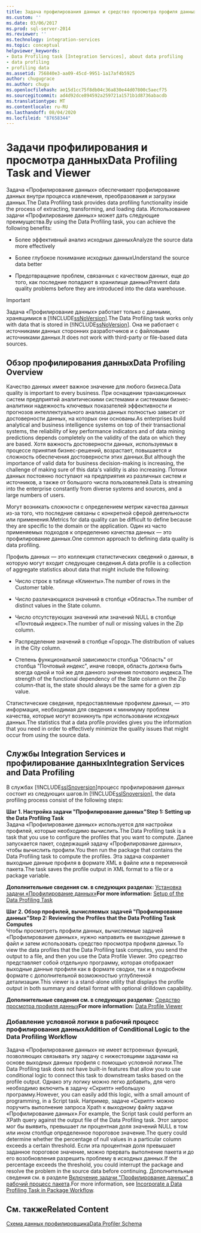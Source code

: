 ```yaml
---
title: Задача профилирования данных и средство просмотра профиля данных | Документы Майкрософт
ms.custom: ''
ms.date: 03/06/2017
ms.prod: sql-server-2014
ms.reviewer: ''
ms.technology: integration-services
ms.topic: conceptual
helpviewer_keywords:
- Data Profiling task [Integration Services], about data profiling
- data profiling
- profiling data
ms.assetid: 756840e3-aa09-45cd-9951-1a17af4b5925
author: chugugrace
ms.author: chugu
ms.openlocfilehash: ae15d1cc75f8db04c36a830e44d07800c5aecf75
ms.sourcegitcommit: ad4d92dce894592a259721a1571b1d8736abacdb
ms.translationtype: MT
ms.contentlocale: ru-RU
ms.lasthandoff: 08/04/2020
ms.locfileid: "87658344"
---
```

# <a name="data-profiling-task-and-viewer"></a><span data-ttu-id="9076a-102">Задачи профилирования и просмотра данных</span><span class="sxs-lookup"><span data-stu-id="9076a-102">Data Profiling Task and Viewer</span></span>
  <span data-ttu-id="9076a-103">Задача «Профилирование данных» обеспечивает профилирование данных внутри процесса извлечения, преобразования и загрузки данных.</span><span class="sxs-lookup"><span data-stu-id="9076a-103">The Data Profiling task provides data profiling functionality inside the process of extracting, transforming, and loading data.</span></span> <span data-ttu-id="9076a-104">Использование задачи «Профилирование данных» может дать следующие преимущества.</span><span class="sxs-lookup"><span data-stu-id="9076a-104">By using the Data Profiling task, you can achieve the following benefits:</span></span>  
  
-   <span data-ttu-id="9076a-105">Более эффективный анализ исходных данных</span><span class="sxs-lookup"><span data-stu-id="9076a-105">Analyze the source data more effectively</span></span>  
  
-   <span data-ttu-id="9076a-106">Более глубокое понимание исходных данных</span><span class="sxs-lookup"><span data-stu-id="9076a-106">Understand the source data better</span></span>  
  
-   <span data-ttu-id="9076a-107">Предотвращение проблем, связанных с качеством данных, еще до того, как последние попадают в хранилище данных</span><span class="sxs-lookup"><span data-stu-id="9076a-107">Prevent data quality problems before they are introduced into the data warehouse.</span></span>  
  
> [!IMPORTANT]  
>  <span data-ttu-id="9076a-108">Задача «Профилирование данных» работает только с данными, хранящимися в [!INCLUDE[ssNoVersion](../../includes/ssnoversion-md.md)].</span><span class="sxs-lookup"><span data-stu-id="9076a-108">The Data Profiling task works only with data that is stored in [!INCLUDE[ssNoVersion](../../includes/ssnoversion-md.md)].</span></span> <span data-ttu-id="9076a-109">Она не работает с источниками данных сторонних разработчиков и с файловыми источниками данных.</span><span class="sxs-lookup"><span data-stu-id="9076a-109">It does not work with third-party or file-based data sources.</span></span>  
  
## <a name="data-profiling-overview"></a><span data-ttu-id="9076a-110">Обзор профилирования данных</span><span class="sxs-lookup"><span data-stu-id="9076a-110">Data Profiling Overview</span></span>  
 <span data-ttu-id="9076a-111">Качество данных имеет важное значение для любого бизнеса.</span><span class="sxs-lookup"><span data-stu-id="9076a-111">Data quality is important to every business.</span></span> <span data-ttu-id="9076a-112">При оснащении транзакционных систем предприятий аналитическими системами и системами бизнес-аналитики надежность ключевых показателей эффективности и прогнозов интеллектуального анализа данных полностью зависит от достоверности данных, на которых они основаны.</span><span class="sxs-lookup"><span data-stu-id="9076a-112">As enterprises build analytical and business intelligence systems on top of their transactional systems, the reliability of key performance indicators and of data mining predictions depends completely on the validity of the data on which they are based.</span></span> <span data-ttu-id="9076a-113">Хотя важность достоверности данных, используемых в процессе принятия бизнес-решений, возрастает, повышается и сложность обеспечения достоверности этих данных.</span><span class="sxs-lookup"><span data-stu-id="9076a-113">But although the importance of valid data for business decision-making is increasing, the challenge of making sure of this data's validity is also increasing.</span></span> <span data-ttu-id="9076a-114">Потоки данных постоянно поступают на предприятия из различных систем и источников, а также от большого числа пользователей.</span><span class="sxs-lookup"><span data-stu-id="9076a-114">Data is streaming into the enterprise constantly from diverse systems and sources, and a large numbers of users.</span></span>  
  
 <span data-ttu-id="9076a-115">Могут возникать сложности с определением метрик качества данных из-за того, что последние связаны с конкретной сферой деятельности или применения.</span><span class="sxs-lookup"><span data-stu-id="9076a-115">Metrics for data quality can be difficult to define because they are specific to the domain or the application.</span></span> <span data-ttu-id="9076a-116">Один из часто применяемых подходов к определению качества данных — это профилирование данных.</span><span class="sxs-lookup"><span data-stu-id="9076a-116">One common approach to defining data quality is data profiling.</span></span>  
  
 <span data-ttu-id="9076a-117">Профиль данных — это коллекция статистических сведений о данных, в которую могут входит следующие сведения.</span><span class="sxs-lookup"><span data-stu-id="9076a-117">A data profile is a collection of aggregate statistics about data that might include the following:</span></span>  
  
-   <span data-ttu-id="9076a-118">Число строк в таблице «Клиенты».</span><span class="sxs-lookup"><span data-stu-id="9076a-118">The number of rows in the Customer table.</span></span>  
  
-   <span data-ttu-id="9076a-119">Число различающихся значений в столбце «Область».</span><span class="sxs-lookup"><span data-stu-id="9076a-119">The number of distinct values in the State column.</span></span>  
  
-   <span data-ttu-id="9076a-120">Число отсутствующих значений или значений NULL в столбце «Почтовый индекс».</span><span class="sxs-lookup"><span data-stu-id="9076a-120">The number of null or missing values in the Zip column.</span></span>  
  
-   <span data-ttu-id="9076a-121">Распределение значений в столбце «Город».</span><span class="sxs-lookup"><span data-stu-id="9076a-121">The distribution of values in the City column.</span></span>  
  
-   <span data-ttu-id="9076a-122">Степень функциональной зависимости столбца "Область" от столбца "Почтовый индекс", иначе говоря, область должна быть всегда одной и той же для данного значения почтового индекса.</span><span class="sxs-lookup"><span data-stu-id="9076a-122">The strength of the functional dependency of the State column on the Zip column-that is, the state should always be the same for a given zip value.</span></span>  
  
 <span data-ttu-id="9076a-123">Статистические сведения, предоставляемые профилем данных, — это информация, необходимая для сведения к минимуму проблем качества, которые могут возникнуть при использовании исходных данных.</span><span class="sxs-lookup"><span data-stu-id="9076a-123">The statistics that a data profile provides gives you the information that you need in order to effectively minimize the quality issues that might occur from using the source data.</span></span>  
  
## <a name="integration-services-and-data-profiling"></a><span data-ttu-id="9076a-124">Службы Integration Services и профилирование данных</span><span class="sxs-lookup"><span data-stu-id="9076a-124">Integration Services and Data Profiling</span></span>  
 <span data-ttu-id="9076a-125">В службах [!INCLUDE[ssISnoversion](../../includes/ssisnoversion-md.md)]процесс профилирования данных состоит из следующих шагов.</span><span class="sxs-lookup"><span data-stu-id="9076a-125">In [!INCLUDE[ssISnoversion](../../includes/ssisnoversion-md.md)], the data profiling process consist of the following steps:</span></span>  
  
 <span data-ttu-id="9076a-126">**Шаг 1. Настройка задачи "Профилирование данных"**</span><span class="sxs-lookup"><span data-stu-id="9076a-126">**Step 1: Setting up the Data Profiling Task**</span></span>  
 <span data-ttu-id="9076a-127">Задача «Профилирование данных» используется для настройки профилей, которые необходимо вычислить.</span><span class="sxs-lookup"><span data-stu-id="9076a-127">The Data Profiling task is a task that you use to configure the profiles that you want to compute.</span></span> <span data-ttu-id="9076a-128">Далее запускается пакет, содержащий задачу «Профилирование данных», чтобы вычислить профили.</span><span class="sxs-lookup"><span data-stu-id="9076a-128">You then run the package that contains the Data Profiling task to compute the profiles.</span></span> <span data-ttu-id="9076a-129">Эта задача сохраняет выходные данные профиля в формате XML в файле или в переменной пакета.</span><span class="sxs-lookup"><span data-stu-id="9076a-129">The task saves the profile output in XML format to a file or a package variable.</span></span>  
  
 <span data-ttu-id="9076a-130">**Дополнительные сведения см. в следующих разделах:** [Установка задачи «Профилирование данных»](data-profiling-task.md)</span><span class="sxs-lookup"><span data-stu-id="9076a-130">**For more information:** [Setup of the Data Profiling Task](data-profiling-task.md)</span></span>  
  
 <span data-ttu-id="9076a-131">**Шаг 2. Обзор профилей, вычисляемых задачей "Профилирование данных"**</span><span class="sxs-lookup"><span data-stu-id="9076a-131">**Step 2: Reviewing the Profiles that the Data Profiling Task Computes**</span></span>  
 <span data-ttu-id="9076a-132">Чтобы просмотреть профили данных, вычисляемые задачей «Профилирование данных», нужно направить ее выходные данные в файл и затем использовать средство просмотра профиля данных.</span><span class="sxs-lookup"><span data-stu-id="9076a-132">To view the data profiles that the Data Profiling task computes, you send the output to a file, and then you use the Data Profile Viewer.</span></span> <span data-ttu-id="9076a-133">Это средство представляет собой отдельную программу, которая отображает выходные данные профиля как в формате сводки, так и в подробном формате с дополнительной возможностью углубленной детализации.</span><span class="sxs-lookup"><span data-stu-id="9076a-133">This viewer is a stand-alone utility that displays the profile output in both summary and detail format with optional drilldown capability.</span></span>  
  
 <span data-ttu-id="9076a-134">**Дополнительные сведения см. в следующих разделах:** [Средство просмотра профиля данных](data-profile-viewer.md)</span><span class="sxs-lookup"><span data-stu-id="9076a-134">**For more information:** [Data Profile Viewer](data-profile-viewer.md)</span></span>  
  
### <a name="addition-of-conditional-logic-to-the-data-profiling-workflow"></a><span data-ttu-id="9076a-135">Добавление условной логики в рабочий процесс профилирования данных</span><span class="sxs-lookup"><span data-stu-id="9076a-135">Addition of Conditional Logic to the Data Profiling Workflow</span></span>  
 <span data-ttu-id="9076a-136">Задача «Профилирование данных» не имеет встроенных функций, позволяющих связывать эту задачу с нижестоящими задачами на основе выходных данных профиля с помощью условной логики.</span><span class="sxs-lookup"><span data-stu-id="9076a-136">The Data Profiling task does not have built-in features that allow you to use conditional logic to connect this task to downstream tasks based on the profile output.</span></span> <span data-ttu-id="9076a-137">Однако эту логику можно легко добавить, для чего необходимо включить в задачу «Скрипт» небольшую программу.</span><span class="sxs-lookup"><span data-stu-id="9076a-137">However, you can easily add this logic, with a small amount of programming, in a Script task.</span></span> <span data-ttu-id="9076a-138">Например, задаче «Скрипт» можно поручить выполнение запроса Xpath к выходному файлу задачи «Профилирование данных».</span><span class="sxs-lookup"><span data-stu-id="9076a-138">For example, the Script task could perform an XPath query against the output file of the Data Profiling task.</span></span> <span data-ttu-id="9076a-139">Этот запрос мог бы выявить, превышает ли процентная доля значений NULL в том или ином столбце определенное пороговое значение.</span><span class="sxs-lookup"><span data-stu-id="9076a-139">The query could determine whether the percentage of null values in a particular column exceeds a certain threshold.</span></span> <span data-ttu-id="9076a-140">Если эта процентная доля превышает заданное пороговое значение, можно прервать выполнение пакета и до его возобновления разрешить проблему в исходных данных.</span><span class="sxs-lookup"><span data-stu-id="9076a-140">If the percentage exceeds the threshold, you could interrupt the package and resolve the problem in the source data before continuing.</span></span> <span data-ttu-id="9076a-141">Дополнительные сведения см. в разделе [Включение задачи "Профилирование данных" в рабочий процесс пакета](incorporate-a-data-profiling-task-in-package-workflow.md).</span><span class="sxs-lookup"><span data-stu-id="9076a-141">For more information, see [Incorporate a Data Profiling Task in Package Workflow](incorporate-a-data-profiling-task-in-package-workflow.md).</span></span>  
  
## <a name="related-content"></a><span data-ttu-id="9076a-142">См. также</span><span class="sxs-lookup"><span data-stu-id="9076a-142">Related Content</span></span>  
 [<span data-ttu-id="9076a-143">Схема данных профилировщика</span><span class="sxs-lookup"><span data-stu-id="9076a-143">Data Profiler Schema</span></span>](https://go.microsoft.com/fwlink/?LinkId=251524)  
  
  
